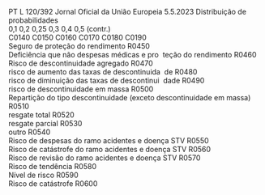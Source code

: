 PT  L 120/392 Jornal Oficial da União Europeia 5.5.2023
 Distribuição de probabilidades  
0,1  0,2  0,25  0,3  0,4  0,5  (contr.)  
C0140  C0150  C0160  C0170  C0180  C0190  
Seguro de proteção do rendimento  R0450  
Deficiência que não despesas médicas e pro ­
teção do rendimento  R0460  
Risco de descontinuidade agregado  R0470  
risco de aumento das taxas de descontinuida ­
de  R0480  
risco de diminuição das taxas de descontinui ­
dade  R0490  
risco de descontinuidade em massa  R0500  
Repartição do tipo descontinuidade (exceto 
descontinuidade em massa)  R0510  
resgate total  R0520  
resgate parcial  R0530  
outro  R0540  
Risco de despesas do ramo acidentes e doença 
STV  R0550  
Risco de catástrofe do ramo acidentes e doença 
STV  R0560  
Risco de revisão do ramo acidentes e doença 
STV  R0570  
Risco de tendência  R0580  
Nível de risco  R0590  
Risco de catástrofe  R0600